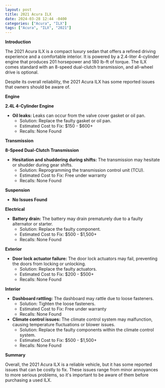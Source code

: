 ```yaml
---
layout: post
title: 2021 Acura ILX
date: 2024-03-28 12:44 -0400
categories: ["Acura", "ILX"]
tags: ["Acura", "ILX", "2021"]
---
```

**Introduction**

The 2021 Acura ILX is a compact luxury sedan that offers a refined driving experience and a comfortable interior. It is powered by a 2.4-liter 4-cylinder engine that produces 201 horsepower and 180 lb-ft of torque. The ILX comes standard with an 8-speed dual-clutch transmission, and all-wheel drive is optional.

Despite its overall reliability, the 2021 Acura ILX has some reported issues that owners should be aware of.

**Engine**

**2.4L 4-Cylinder Engine**

* **Oil leaks:** Leaks can occur from the valve cover gasket or oil pan.
  * Solution: Replace the faulty gasket or oil pan.
  * Estimated Cost to Fix: $150 - $600+
  * Recalls: None Found

**Transmission**

**8-Speed Dual-Clutch Transmission**

* **Hesitation and shuddering during shifts:** The transmission may hesitate or shudder during gear shifts.
  * Solution: Reprogramming the transmission control unit (TCU).
  * Estimated Cost to Fix: Free under warranty
  * Recalls: None Found

**Suspension**

* **No Issues Found**

**Electrical**

* **Battery drain:** The battery may drain prematurely due to a faulty alternator or starter.
  * Solution: Replace the faulty component.
  * Estimated Cost to Fix: $500 - $1,500+
  * Recalls: None Found

**Exterior**

* **Door lock actuator failure:** The door lock actuators may fail, preventing the doors from locking or unlocking.
  * Solution: Replace the faulty actuators.
  * Estimated Cost to Fix: $200 - $500+
  * Recalls: None Found

**Interior**

* **Dashboard rattling:** The dashboard may rattle due to loose fasteners.
  * Solution: Tighten the loose fasteners.
  * Estimated Cost to Fix: Free under warranty
  * Recalls: None Found
* **Climate control issues:** The climate control system may malfunction, causing temperature fluctuations or blower issues.
  * Solution: Replace the faulty components within the climate control system.
  * Estimated Cost to Fix: $500 - $1,500+
  * Recalls: None Found

**Summary**

Overall, the 2021 Acura ILX is a reliable vehicle, but it has some reported issues that can be costly to fix. These issues range from minor annoyances to more serious problems, so it's important to be aware of them before purchasing a used ILX.
